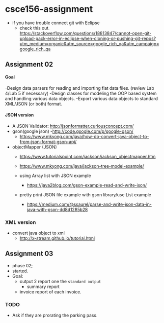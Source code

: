 # csce156-assignment

- if you have trouble connect git with Eclipse
	- check this out. https://stackoverflow.com/questions/18813847/cannot-open-git-upload-pack-error-in-eclipse-when-cloning-or-pushing-git-repos?utm_medium=organic&utm_source=google_rich_qa&utm_campaign=google_rich_qa

## Assignment 02
####  Goal
   -Design data parsers for reading and importing flat data files. (review Lab 4/Lab 5 if necessary)
   -Design classes for modeling the OOP based system and handling various data objects.
   -Export various data objects to standard XML/JSON (or both) format.

#### JSON version
   - A JSON Validator: http://jsonformatter.curiousconcept.com/
   - gson(google json)
      -http://code.google.com/p/google-gson/
      - https://www.mkyong.com/java/how-do-convert-java-object-to-from-json-format-gson-api/
   - objectMapper (JSON)
      - https://www.tutorialspoint.com/jackson/jackson_objectmapper.htm
      - https://www.mkyong.com/java/jackson-tree-model-example/

	 - using Array list with JSON example
		 - https://java2blog.com/gson-example-read-and-write-json/
	 - pretty print JSON file example with gson library/use List example
		 - https://medium.com/@ssaurel/parse-and-write-json-data-in-java-with-gson-dd8d1285b28


### XML version
   - convert java object to xml
      - http://x-stream.github.io/tutorial.html


## Assignment 03
   - phase 02;
   - started.
   - Goal:
      - output 2 report one the `standard output`
         - summary report
	 - invoice report of each invoice.

### TODO
- Ask if they are prorating the parking pass.
